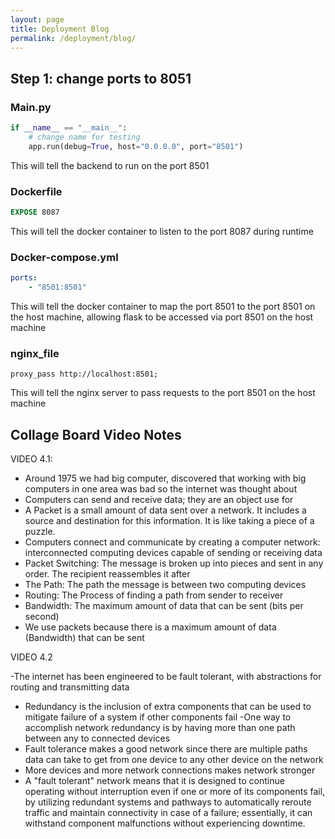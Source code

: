 ```yaml
---
layout: page
title: Deployment Blog
permalink: /deployment/blog/
---
```

## Step 1: change ports to 8051
### Main.py
```python
if __name__ == "__main__":
    # change name for testing
    app.run(debug=True, host="0.0.0.0", port="8501")
```
This will tell the backend to run on the port 8501

### Dockerfile
```dockerfile
EXPOSE 8087
```
This will tell the docker container to listen to the port 8087 during runtime

### Docker-compose.yml
```yaml
ports:
    - "8501:8501"
```
This will tell the docker container to map the port 8501 to the port 8501 on the host machine, allowing flask to be accessed via port 8501 on the host machine

### nginx_file
```nginx
proxy_pass http://localhost:8501;
```
This will tell the nginx server to pass requests to the port 8501 on the host machine

## Collage Board Video Notes

VIDEO 4.1: 

- Around 1975 we had big computer, discovered that working with big computers in one area was bad so the internet was thought about
- Computers can send and receive data; they are an object use for
- A Packet is a small amount of data sent over a network. It includes a source and destination for this information. It is like taking a piece of a puzzle.
- Computers connect and communicate by creating a computer network: interconnected computing devices capable of sending or receiving data
- Packet Switching: The message is broken up into pieces and sent in any order. The recipient reassembles it after
- The Path: The path the message is between two computing devices
- Routing: The Process of finding a path from sender to receiver
- Bandwidth: The maximum amount of data that can be sent (bits per second)
- We use packets because there is a maximum amount of data (Bandwidth) that can be sent

VIDEO 4.2 

-The internet has been engineered to be fault tolerant, with abstractions for routing and transmitting data
- Redundancy is the inclusion of extra components that can be used to mitigate failure of a system if other components fail
-One way to accomplish network redundancy is by having more than one path between any to connected devices
- Fault tolerance makes a good network since there are multiple paths data can take to get from one device to any other device on the network
- More devices and more network connections makes network stronger
- A "fault tolerant" network means that it is designed to continue operating without interruption even if one or more of its components fail, by utilizing redundant systems and pathways to automatically reroute traffic and maintain connectivity in case of a failure; essentially, it can withstand component malfunctions without experiencing downtime.






